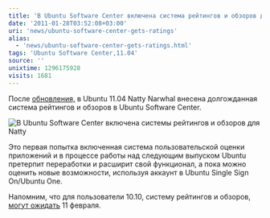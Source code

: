 ```yaml
---
title: 'В Ubuntu Software Center включена система рейтингов и обзоров для Natty'
date: '2011-01-28T03:52:08+03:00'
uri: 'news/ubuntu-software-center-gets-ratings'
alias: 
  - 'news/ubuntu-software-center-gets-ratings.html'
tags: 'Ubuntu Software Center,11.04'
source: ''
unixtime: 1296175928
visits: 1681
---
```

После [обновления,](https://launchpad.net/ubuntu/natty/+source/software-center/3.1.12) в Ubuntu 11.04 Natty Narwhal внесена долгожданная система рейтингов и обзоров в Ubuntu Software Center.

![В Ubuntu Software Center включена системы рейтингов и обзоров для Natty](img/2011/01/28/03-00/usc-natty.jpg)

Это первая попытка включенная система пользовательской оценки приложений и в процессе работы над следующим выпуском Ubuntu претерпит переработки и расширит свой функционал, а пока можно оценить новые возможности, используя аккаунт в Ubuntu Single Sign On/Ubuntu One.

Напомним, что для пользователи 10.10, систему рейтингов и обзоров, [могут ожидать](news/ubuntu-10-10-software-center-ratings-and-reviews) 11 февраля.
